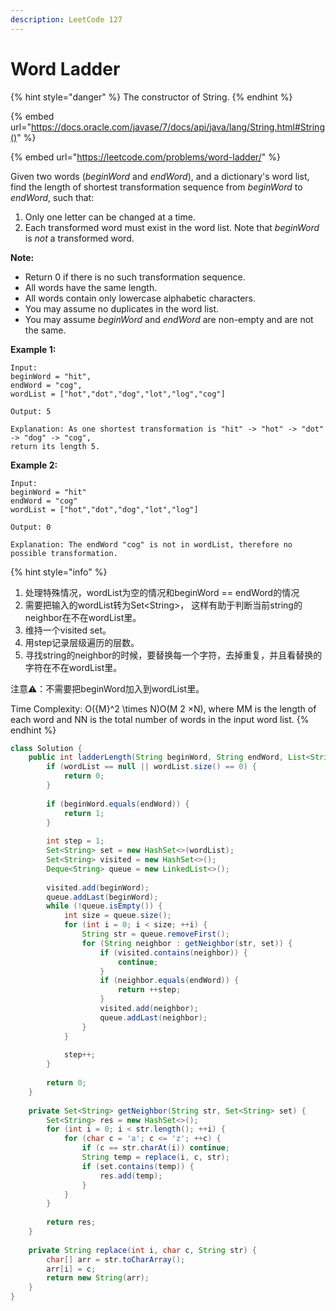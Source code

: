 ```yaml
---
description: LeetCode 127
---
```


# Word Ladder

{% hint style="danger" %}
The constructor of String.
{% endhint %}

{% embed url="https://docs.oracle.com/javase/7/docs/api/java/lang/String.html#String()" %}

{% embed url="https://leetcode.com/problems/word-ladder/" %}



Given two words (_beginWord_ and _endWord_), and a dictionary's word list, find the length of shortest transformation sequence from _beginWord_ to _endWord_, such that:

1. Only one letter can be changed at a time.
2. Each transformed word must exist in the word list. Note that _beginWord_ is _not_ a transformed word.

**Note:**

* Return 0 if there is no such transformation sequence.
* All words have the same length.
* All words contain only lowercase alphabetic characters.
* You may assume no duplicates in the word list.
* You may assume _beginWord_ and _endWord_ are non-empty and are not the same.

**Example 1:**

```
Input:
beginWord = "hit",
endWord = "cog",
wordList = ["hot","dot","dog","lot","log","cog"]

Output: 5

Explanation: As one shortest transformation is "hit" -> "hot" -> "dot" -> "dog" -> "cog",
return its length 5.
```

**Example 2:**

```
Input:
beginWord = "hit"
endWord = "cog"
wordList = ["hot","dot","dog","lot","log"]

Output: 0

Explanation: The endWord "cog" is not in wordList, therefore no possible transformation.
```

{% hint style="info" %}
1. 处理特殊情况，wordList为空的情况和beginWord == endWord的情况
2. 需要把输入的wordList转为Set\<String>， 这样有助于判断当前string的neighbor在不在wordList里。
3. 维持一个visited set。
4. 用step记录层级遍历的层数。
5. 寻找string的neighbor的时候，要替换每一个字符，去掉重复，并且看替换的字符在不在wordList里。

注意⚠️：不需要把beginWord加入到wordList里。

Time Complexity: O({M}^2 \times N)O(M 2 ×N), where MM is the length of each word and NN is the total number of words in the input word list.
{% endhint %}

```java
class Solution {
    public int ladderLength(String beginWord, String endWord, List<String> wordList) {
        if (wordList == null || wordList.size() == 0) {
            return 0;
        }
        
        if (beginWord.equals(endWord)) {
            return 1;
        }
        
        int step = 1;
        Set<String> set = new HashSet<>(wordList);
        Set<String> visited = new HashSet<>();
        Deque<String> queue = new LinkedList<>();
        
        visited.add(beginWord);
        queue.addLast(beginWord);
        while (!queue.isEmpty()) {
            int size = queue.size();
            for (int i = 0; i < size; ++i) {
                String str = queue.removeFirst();
                for (String neighbor : getNeighbor(str, set)) {
                    if (visited.contains(neighbor)) {
                        continue;
                    }
                    if (neighbor.equals(endWord)) {
                        return ++step;
                    }
                    visited.add(neighbor);
                    queue.addLast(neighbor);
                }
            }
            
            step++;
        }
        
        return 0;
    }
    
    private Set<String> getNeighbor(String str, Set<String> set) {
        Set<String> res = new HashSet<>();
        for (int i = 0; i < str.length(); ++i) {
            for (char c = 'a'; c <= 'z'; ++c) {
                if (c == str.charAt(i)) continue;
                String temp = replace(i, c, str);
                if (set.contains(temp)) {
                    res.add(temp);
                }
            }
        }
        
        return res;
    }
    
    private String replace(int i, char c, String str) {
        char[] arr = str.toCharArray();
        arr[i] = c;
        return new String(arr);
    }
}
```
